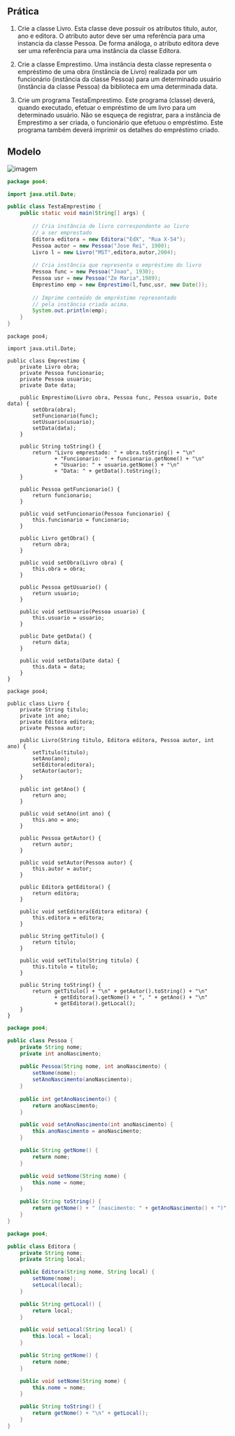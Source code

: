 ## Prática

 1. Crie a classe Livro. Esta classe deve possuir os atributos titulo, autor, ano e editora. 
 O atributo autor deve ser uma referência para uma instancia da classe Pessoa. 
 De forma análoga, o atributo editora deve ser uma referência para uma instância da classe Editora.
 
 1. Crie a classe Emprestimo. Uma instância desta classe representa o empréstimo de uma obra 
 (instância de Livro) realizada por um funcionário (instância da classe Pessoa) para um 
 determinado usuário (instância da classe Pessoa) da biblioteca em uma determinada data. 
 
 1. Crie um programa TestaEmprestimo. Este programa (classe) deverá, quando executado, 
 efetuar o empréstimo de um livro para um determinado usuário. Não se esqueça de registrar, 
 para a instância de Emprestimo a ser criada, o funcionário que efetuou o empréstimo. 
 Este programa também deverá imprimir os detalhes do empréstimo criado.

## Modelo

![imagem](./06.png)


```java
package poo4;

import java.util.Date;

public class TestaEmprestimo {
    public static void main(String[] args) {
        
        // Cria instância de livro correspondente ao livro
        // a ser emprestado
        Editora editora = new Editora("EdX", "Rua X-54");
        Pessoa autor = new Pessoa("Jose Rei", 1900);
        Livro l = new Livro("MST",editora,autor,2004);
        
        // Cria instância que representa o empréstimo do livro
        Pessoa func = new Pessoa("Joao", 1930);
        Pessoa usr = new Pessoa("Ze Maria",1989);
        Emprestimo emp = new Emprestimo(l,func,usr, new Date());
        
        // Imprime conteúdo de empréstimo representado
        // pela instância criada acima.
        System.out.println(emp);
    }
}
```

```jaa
package poo4;

import java.util.Date;

public class Emprestimo {
    private Livro obra;
    private Pessoa funcionario;
    private Pessoa usuario;
    private Date data;
    
    public Emprestimo(Livro obra, Pessoa func, Pessoa usuario, Date data) {
        setObra(obra);
        setFuncionario(func);
        setUsuario(usuario);
        setData(data);
    }
    
    public String toString() {
        return "Livro emprestado: " + obra.toString() + "\n"
               + "Funcionario: " + funcionario.getNome() + "\n"
               + "Usuario: " + usuario.getNome() + "\n"
               + "Data: " + getData().toString();
    }

    public Pessoa getFuncionario() {
        return funcionario;
    }

    public void setFuncionario(Pessoa funcionario) {
        this.funcionario = funcionario;
    }

    public Livro getObra() {
        return obra;
    }

    public void setObra(Livro obra) {
        this.obra = obra;
    }

    public Pessoa getUsuario() {
        return usuario;
    }

    public void setUsuario(Pessoa usuario) {
        this.usuario = usuario;
    }

    public Date getData() {
        return data;
    }

    public void setData(Date data) {
        this.data = data;
    }
}
```

```
package poo4;

public class Livro {
    private String titulo;
    private int ano;
    private Editora editora;
    private Pessoa autor;
    
    public Livro(String titulo, Editora editora, Pessoa autor, int ano) {
        setTitulo(titulo);
        setAno(ano);
        setEditora(editora);
        setAutor(autor);
    }

    public int getAno() {
        return ano;
    }

    public void setAno(int ano) {
        this.ano = ano;
    }

    public Pessoa getAutor() {
        return autor;
    }

    public void setAutor(Pessoa autor) {
        this.autor = autor;
    }

    public Editora getEditora() {
        return editora;
    }

    public void setEditora(Editora editora) {
        this.editora = editora;
    }

    public String getTitulo() {
        return titulo;
    }

    public void setTitulo(String titulo) {
        this.titulo = titulo;
    }
    
    public String toString() {
        return getTitulo() + "\n" + getAutor().toString() + "\n"
               + getEditora().getNome() + ", " + getAno() + "\n"
               + getEditora().getLocal();
    }
}
```

```java
package poo4;

public class Pessoa {
    private String nome;
    private int anoNascimento;
    
    public Pessoa(String nome, int anoNascimento) {
        setNome(nome);
        setAnoNascimento(anoNascimento);
    }
    
    public int getAnoNascimento() {
        return anoNascimento;
    }

    public void setAnoNascimento(int anoNascimento) {
        this.anoNascimento = anoNascimento;
    }

    public String getNome() {
        return nome;
    }

    public void setNome(String nome) {
        this.nome = nome;
    }

    public String toString() {
        return getNome() + " (nascimento: " + getAnoNascimento() + ")";
    }
}
```

```java
package poo4;

public class Editora {
    private String nome;
    private String local;

    public Editora(String nome, String local) {
        setNome(nome);
        setLocal(local);
    }

    public String getLocal() {
        return local;
    }

    public void setLocal(String local) {
        this.local = local;
    }

    public String getNome() {
        return nome;
    }

    public void setNome(String nome) {
        this.nome = nome;
    }

    public String toString() {
        return getNome() + "\n" + getLocal();
    }
}
```

